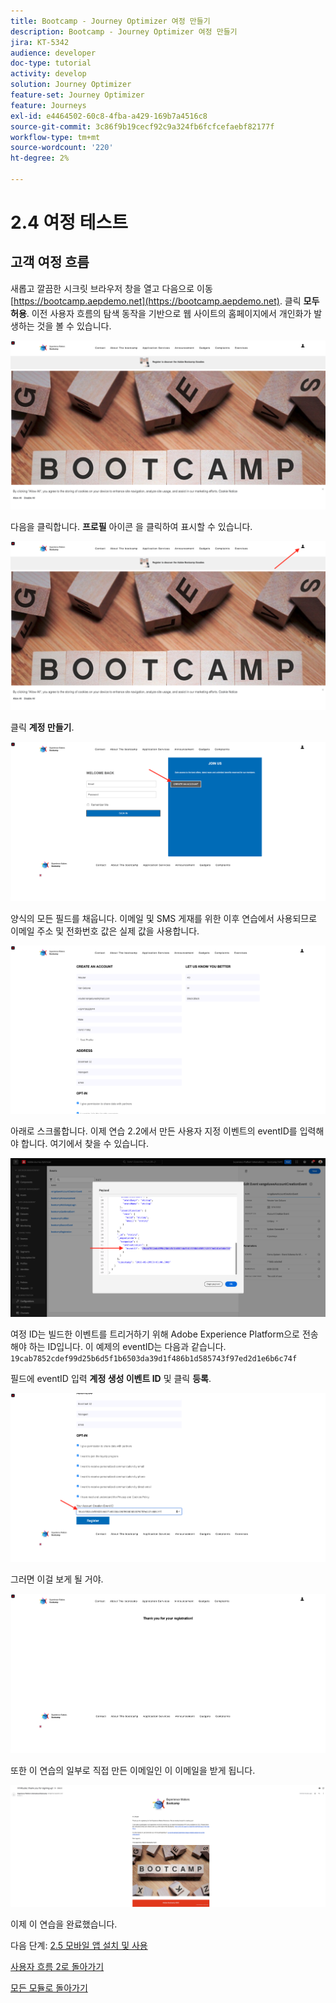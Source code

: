 ```yaml
---
title: Bootcamp - Journey Optimizer 여정 만들기
description: Bootcamp - Journey Optimizer 여정 만들기
jira: KT-5342
audience: developer
doc-type: tutorial
activity: develop
solution: Journey Optimizer
feature-set: Journey Optimizer
feature: Journeys
exl-id: e4464502-60c8-4fba-a429-169b7a4516c8
source-git-commit: 3c86f9b19cecf92c9a324fb6fcfcefaebf82177f
workflow-type: tm+mt
source-wordcount: '220'
ht-degree: 2%

---
```


# 2.4 여정 테스트

## 고객 여정 흐름

새롭고 깔끔한 시크릿 브라우저 창을 열고 다음으로 이동 [https://bootcamp.aepdemo.net](https://bootcamp.aepdemo.net). 클릭 **모두 허용**. 이전 사용자 흐름의 탐색 동작을 기반으로 웹 사이트의 홈페이지에서 개인화가 발생하는 것을 볼 수 있습니다.

![DSN](./images/web8a.png)

다음을 클릭합니다. **프로필** 아이콘 을 클릭하여 표시할 수 있습니다.

![데모](./images/web8b.png)

클릭 **계정 만들기**.

![데모](./images/pv5.png)

양식의 모든 필드를 채웁니다. 이메일 및 SMS 게재를 위한 이후 연습에서 사용되므로 이메일 주소 및 전화번호 값은 실제 값을 사용합니다.

![데모](./images/pv7a.png)

아래로 스크롤합니다. 이제 연습 2.2에서 만든 사용자 지정 이벤트의 eventID를 입력해야 합니다. 여기에서 찾을 수 있습니다.

![ACOP](./images/payloadeventID.png)

여정 ID는 빌드한 이벤트를 트리거하기 위해 Adobe Experience Platform으로 전송해야 하는 ID입니다. 이 예제의 eventID는 다음과 같습니다. `19cab7852cdef99d25b6d5f1b6503da39d1f486b1d585743f97ed2d1e6b6c74f`

필드에 eventID 입력 **계정 생성 이벤트 ID** 및 클릭 **등록**.

![데모](./images/pv8a.png)

그러면 이걸 보게 될 거야.

![데모](./images/pv9.png)

또한 이 연습의 일부로 직접 만든 이메일인 이 이메일을 받게 됩니다.

![데모](./images/pv10a.png)

이제 이 연습을 완료했습니다.

다음 단계: [2.5 모바일 앱 설치 및 사용](./ex5.md)

[사용자 흐름 2로 돌아가기](./uc2.md)

[모든 모듈로 돌아가기](../../overview.md)

